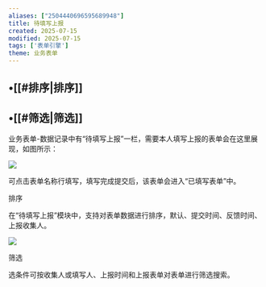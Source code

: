 ```yaml
---
aliases: ["2504440696595689948"]
title: 待填写上报
created: 2025-07-15
modified: 2025-07-15
tags: ['表单引擎']
theme: 业务表单
---
```


## •[[#排序|排序]]

## •[[#筛选|筛选]]

业务表单-数据记录中有“待填写上报”一栏，需要本人填写上报的表单会在这里展现，如图所示：

![](https://myhelpdoc.oss-cn-heyuan.aliyuncs.com/mdimages/0e020191cd4900be551d7166202f9bf6.jpg)

可点击表单名称行填写，填写完成提交后，该表单会进入“已填写表单”中。

排序

在“待填写上报”模块中，支持对表单数据进行排序，默认、提交时间、反馈时间、上报收集人。

![](https://myhelpdoc.oss-cn-heyuan.aliyuncs.com/mdimages/ac95f23206dd86b89c659a7d5c81b43c.jpg)

筛选

选条件可按收集人或填写人、上报时间和上报表单对表单进行筛选搜索。

